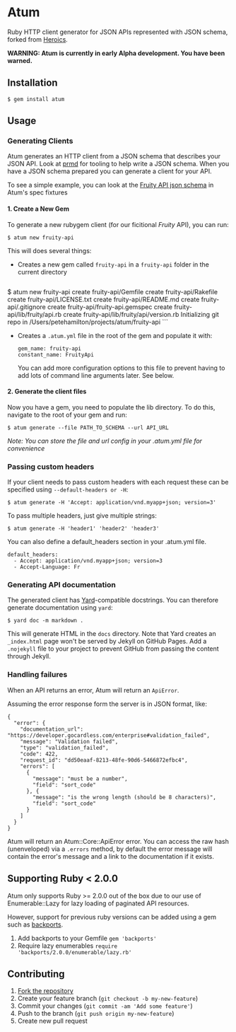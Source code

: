 # Atum

Ruby HTTP client generator for JSON APIs represented with JSON schema, forked
from [Heroics](https://github.com/interagent/heroics).

**WARNING: Atum is currently in early Alpha development. You have been warned.**

## Installation

    $ gem install atum

## Usage

### Generating Clients

Atum generates an HTTP client from a JSON schema that describes your JSON
API. Look at [prmd](https://github.com/interagent/prmd) for tooling to help
write a JSON schema.  When you have a JSON schema prepared you can generate a
client for your API.

To see a simple example, you can look at the [Fruity API json
schema](https://github.com/gocardless/atum/blob/master/spec/fixtures/fruity_schema.json)
in Atum's spec fixtures

#### 1. Create a New Gem

To generate a new rubygem client (for our ficitional *Fruity* API), you can run:

```
$ atum new fruity-api
```

This will does several things:

- Creates a new gem called `fruity-api` in a `fruity-api` folder in the current
   directory

   ```
$ atum new fruity-api
      create  fruity-api/Gemfile
      create  fruity-api/Rakefile
      create  fruity-api/LICENSE.txt
      create  fruity-api/README.md
      create  fruity-api/.gitignore
      create  fruity-api/fruity-api.gemspec
      create  fruity-api/lib/fruity/api.rb
      create  fruity-api/lib/fruity/api/version.rb
Initializing git repo in /Users/petehamilton/projects/atum/fruity-api
    ```
- Creates a `.atum.yml` file in the root of the gem and populate it with:
   ```
   gem_name: fruity-api
   constant_name: FruityApi
   ```
   You can add more configuration options to this file to prevent having to add
   lots of command line arguments later. See below.

#### 2. Generate the client files

Now you have a gem, you need to populate the lib directory. To do this, navigate
to the root of your gem and run:

```
$ atum generate --file PATH_TO_SCHEMA --url API_URL
```

*Note: You can store the file and url config in your .atum.yml file for
convenience*


### Passing custom headers

If your client needs to pass custom headers with each request these can be
specified using `--default-headers or -H`:

```
$ atum generate -H 'Accept: application/vnd.myapp+json; version=3'
```

To pass multiple headers, just give multiple strings:

```
$ atum generate -H 'header1' 'header2' 'header3'
```

You can also define a default\_headers section in your .atum.yml file.

```
default_headers:
  - Accept: application/vnd.myapp+json; version=3
  - Accept-Language: Fr
```

### Generating API documentation

The generated client has [Yard](http://yardoc.org/)-compatible docstrings. You can therefore generate documentation using `yard`:

```
$ yard doc -m markdown .
```

This will generate HTML in the `docs` directory.  Note that Yard creates an
`_index.html` page won't be served by Jekyll on GitHub Pages.  Add a
`.nojekyll` file to your project to prevent GitHub from passing the content
through Jekyll.

### Handling failures

When an API returns an error, Atum will return an `ApiError`.

Assuming the error response form the server is in JSON format, like:

```
{
  "error": {
    "documentation_url": "https://developer.gocardless.com/enterprise#validation_failed",
    "message": "Validation failed",
    "type": "validation_failed",
    "code": 422,
    "request_id": "dd50eaaf-8213-48fe-90d6-5466872efbc4",
    "errors": [
      {
        "message": "must be a number",
        "field": "sort_code"
      }, {
        "message": "is the wrong length (should be 8 characters)",
        "field": "sort_code"
      }
    ]
  }
}
```

Atum will return an Atum::Core::ApiError error. You can access the raw hash (unenveloped) via a `.errors` method, by default the error message will contain the error's message and a link to the documentation if it exists.



## Supporting Ruby < 2.0.0
Atum only supports Ruby >= 2.0.0 out of the box due to our use of
Enumerable::Lazy for lazy loading of paginated API resources.

However, support for previous ruby versions can be added using a gem such as
[backports](https://github.com/marcandre/backports).

1. Add backports to your Gemfile
   ```gem 'backports'```
2. Require lazy enumerables
   ```require 'backports/2.0.0/enumerable/lazy.rb'```

## Contributing

1. [Fork the repository](https://github.com/isaacseymour/atum/fork)
2. Create your feature branch (`git checkout -b my-new-feature`)
3. Commit your changes (`git commit -am 'Add some feature'`)
4. Push to the branch (`git push origin my-new-feature`)
5. Create new pull request

